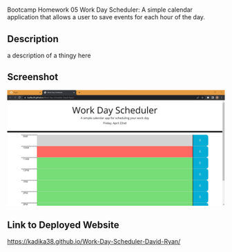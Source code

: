 # <Work-Day-Scheduler-David-Ryan>
Bootcamp Homework 05 Work Day Scheduler:
A simple calendar application that allows a user to save events for each hour of the day.

## Description

a description of a thingy here

## Screenshot

![Screenshot of Website](WorkDaySchedulerScreenshot.jpg)

## Link to Deployed Website

https://kadika38.github.io/Work-Day-Scheduler-David-Ryan/